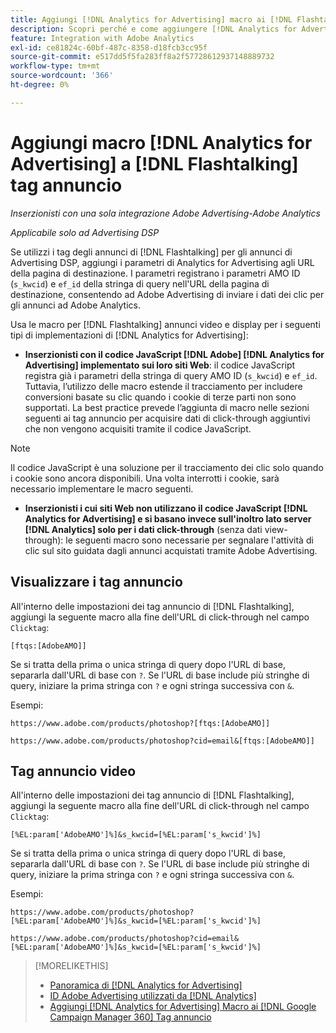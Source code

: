 ```yaml
---
title: Aggiungi [!DNL Analytics for Advertising] macro ai [!DNL Flashtalking] tag annuncio
description: Scopri perché e come aggiungere [!DNL Analytics for Advertising] macro ai tuoi [!DNL Flashtalking] tag annuncio
feature: Integration with Adobe Analytics
exl-id: ce81824c-60bf-487c-8358-d18fcb3cc95f
source-git-commit: e517dd5f5fa283ff8a2f57728612937148889732
workflow-type: tm+mt
source-wordcount: '366'
ht-degree: 0%

---
```


# Aggiungi macro [!DNL Analytics for Advertising] a [!DNL Flashtalking] tag annuncio

*Inserzionisti con una sola integrazione Adobe Advertising-Adobe Analytics*

*Applicabile solo ad Advertising DSP*

Se utilizzi i tag degli annunci di [!DNL Flashtalking] per gli annunci di Advertising DSP, aggiungi i parametri di Analytics for Advertising agli URL della pagina di destinazione. I parametri registrano i parametri AMO ID (`s_kwcid`) e `ef_id` della stringa di query nell&#39;URL della pagina di destinazione, consentendo ad Adobe Advertising di inviare i dati dei clic per gli annunci ad Adobe Analytics.

Usa le macro per [!DNL Flashtalking] annunci video e display per i seguenti tipi di implementazioni di [!DNL Analytics for Advertising]:

* **Inserzionisti con il codice JavaScript [!DNL Adobe] [!DNL Analytics for Advertising] implementato sui loro siti Web**: il codice JavaScript registra già i parametri della stringa di query AMO ID (`s_kwcid`) e `ef_id`. Tuttavia, l’utilizzo delle macro estende il tracciamento per includere conversioni basate su clic quando i cookie di terze parti non sono supportati. La best practice prevede l’aggiunta di macro nelle sezioni seguenti ai tag annuncio per acquisire dati di click-through aggiuntivi che non vengono acquisiti tramite il codice JavaScript.

>[!NOTE]
>
>Il codice JavaScript è una soluzione per il tracciamento dei clic solo quando i cookie sono ancora disponibili. Una volta interrotti i cookie, sarà necessario implementare le macro seguenti.

* **Inserzionisti i cui siti Web non utilizzano il codice JavaScript [!DNL Analytics for Advertising] e si basano invece sull&#39;inoltro lato server [!DNL Analytics] solo per i dati click-through** (senza dati view-through): le seguenti macro sono necessarie per segnalare l&#39;attività di clic sul sito guidata dagli annunci acquistati tramite Adobe Advertising.

## Visualizzare i tag annuncio

All&#39;interno delle impostazioni dei tag annuncio di [!DNL Flashtalking], aggiungi la seguente macro alla fine dell&#39;URL di click-through nel campo `Clicktag`:

```
[ftqs:[AdobeAMO]]
```

Se si tratta della prima o unica stringa di query dopo l&#39;URL di base, separarla dall&#39;URL di base con `?`. Se l&#39;URL di base include più stringhe di query, iniziare la prima stringa con `?` e ogni stringa successiva con `&`.

Esempi:

`https://www.adobe.com/products/photoshop?[ftqs:[AdobeAMO]]`

`https://www.adobe.com/products/photoshop?cid=email&[ftqs:[AdobeAMO]]`

## Tag annuncio video

All&#39;interno delle impostazioni dei tag annuncio di [!DNL Flashtalking], aggiungi la seguente macro alla fine dell&#39;URL di click-through nel campo `Clicktag`:

```
[%EL:param['AdobeAMO']%]&s_kwcid=[%EL:param['s_kwcid']%]
```

Se si tratta della prima o unica stringa di query dopo l&#39;URL di base, separarla dall&#39;URL di base con `?`. Se l&#39;URL di base include più stringhe di query, iniziare la prima stringa con `?` e ogni stringa successiva con `&`.

Esempi:

`https://www.adobe.com/products/photoshop?[%EL:param['AdobeAMO']%]&s_kwcid=[%EL:param['s_kwcid']%]`

`https://www.adobe.com/products/photoshop?cid=email&[%EL:param['AdobeAMO']%]&s_kwcid=[%EL:param['s_kwcid']%]`

>[!MORELIKETHIS]
>
>* [Panoramica di [!DNL Analytics for Advertising]](overview.md)
>* [ID Adobe Advertising utilizzati da [!DNL Analytics]](/help/integrations/analytics/ids.md)
>* [Aggiungi [!DNL Analytics for Advertising] Macro ai [!DNL Google Campaign Manager 360] Tag annuncio](/help/integrations/analytics/macros-google-campaign-manager.md)

